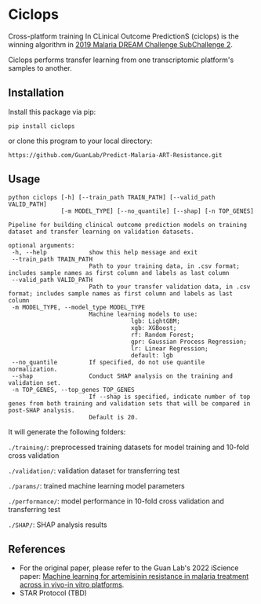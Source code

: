 # Ciclops

Cross-platform training In CLinical Outcome PredictionS (ciclops) is the winning algorithm in [2019 Malaria DREAM Challenge SubChallenge 2](https://www.synapse.org/#!Synapse:syn16924919/wiki/583955).

Ciclops performs transfer learning from one transcriptomic platform's samples to another.

## Installation

Install this package via pip:

```
pip install ciclops
```

or clone this program to your local directory:

```
https://github.com/GuanLab/Predict-Malaria-ART-Resistance.git
```

## Usage

```
python ciclops [-h] [--train_path TRAIN_PATH] [--valid_path VALID_PATH]
               [-m MODEL_TYPE] [--no_quantile] [--shap] [-n TOP_GENES]

Pipeline for building clinical outcome prediction models on training dataset and transfer learning on validation datasets.

optional arguments:
 -h, --help            show this help message and exit
 --train_path TRAIN_PATH
                       Path to your training data, in .csv format; includes sample names as first column and labels as last column
 --valid_path VALID_PATH
                       Path to your transfer validation data, in .csv format; includes sample names as first column and labels as last column
 -m MODEL_TYPE, --model_type MODEL_TYPE
                       Machine learning models to use:
                                   lgb: LightGBM;
                                   xgb: XGBoost;
                                   rf: Random Forest;
                                   gpr: Gaussian Process Regression;
                                   lr: Linear Regression;
                                   default: lgb
 --no_quantile         If specified, do not use quantile normalization.
 --shap                Conduct SHAP analysis on the training and validation set.
 -n TOP_GENES, --top_genes TOP_GENES
                       If --shap is specified, indicate number of top genes from both training and validation sets that will be compared in post-SHAP analysis.
                       Default is 20.
```

It will generate the following folders:

`./training/`: preprocessed training datasets for model training and 10-fold cross validation

`./validation/`: validation dataset for transferring test

`./params/`: trained machine learning model parameters

`./performance/`: model performance in 10-fold cross validation and transferring test

`./SHAP/`: SHAP analysis results

## References
* For the original paper, please refer to the Guan Lab's 2022 iScience paper: [Machine learning for artemisinin resistance in malaria treatment across in vivo-in vitro platforms](https://doi.org/10.1016/j.isci.2022.103910).
* STAR Protocol (TBD)

